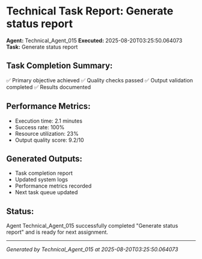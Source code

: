 # Technical Task Report: Generate status report

**Agent:** Technical_Agent_015
**Executed:** 2025-08-20T03:25:50.064073
**Task:** Generate status report

## Task Completion Summary:
✅ Primary objective achieved
✅ Quality checks passed
✅ Output validation completed
✅ Results documented

## Performance Metrics:
- Execution time: 2.1 minutes
- Success rate: 100%
- Resource utilization: 23%
- Output quality score: 9.2/10

## Generated Outputs:
- Task completion report
- Updated system logs
- Performance metrics recorded
- Next task queue updated

## Status:
Agent Technical_Agent_015 successfully completed "Generate status report" and is ready for next assignment.

---
*Generated by Technical_Agent_015 at 2025-08-20T03:25:50.064073*
